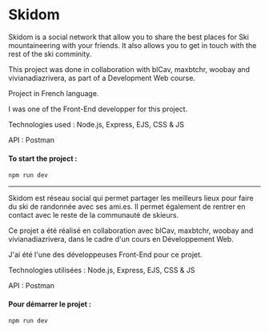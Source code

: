 # Skidom

Skidom is a social network that allow you to share the best places for Ski mountaineering with your friends. It also allows you to get in touch with the rest of the ski comminity.

This project was done in collaboration with blCav, maxbtchr, woobay and vivianadiazrivera, as part of a Development Web course.

Project in French language.

I was one of the Front-End developper for this project. 

Technologies used : Node.js, Express, EJS, CSS & JS

API : Postman

#### To start the project :

```sh
npm run dev
```

-------- 

Skidom est réseau social qui permet partager les meilleurs lieux pour faire du ski de randonnée avec ses ami.es. Il permet également de rentrer en contact avec le reste de la communauté de skieurs.

Ce projet a été réalisé en collaboration avec blCav, maxbtchr, woobay and vivianadiazrivera, dans le cadre d'un cours en Développement Web.

J'ai été l'une des développeuses Front-End pour ce projet.

Technologies utilisées : Node.js, Express, EJS, CSS & JS

API : Postman

#### Pour démarrer le projet :

```sh
npm run dev
```

